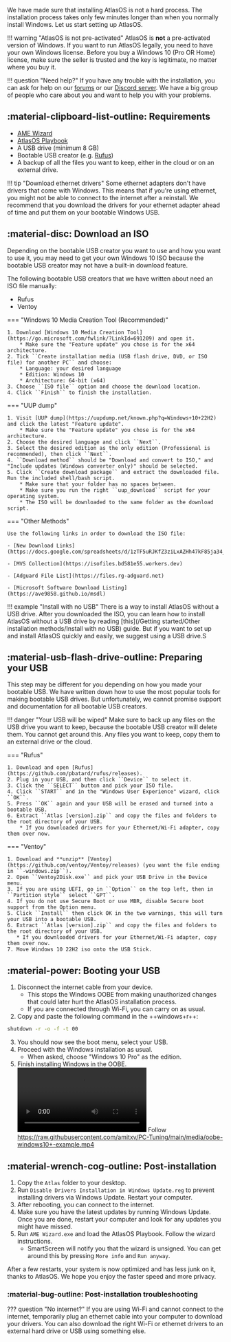 We have made sure that installing AtlasOS is not a hard process. The installation process takes only few minutes longer than when you normally install Windows. Let us start setting up AtlasOS.

!!! warning "AtlasOS is not pre-activated"
    AtlasOS is **not** a pre-activated version of Windows. If you want to run AtlasOS legally, you need to have your own Windows license. Before you buy a Windows 10 (Pro OR Home) license, make sure the seller is trusted and the key is legitimate, no matter where you buy it.

!!! question "Need help?"
    If you have any trouble with the installation, you can ask for help on our [forums](https://forum.atlasos.net/) or our [Discord server](https://discord.com/servers/atlas-795710270000332800). We have a big group of people who care about you and want to help you with your problems.

## :material-clipboard-list-outline: Requirements

* [AME Wizard](https://atlasos.net/downloads)
* [AtlasOS Playbook](https://atlasos.net/downloads)
* A USB drive (minimum 8 GB)
* Bootable USB creator (e.g. [Rufus](https://github.com/pbatard/rufus/releases))
* A backup of all the files you want to keep, either in the cloud or on an external drive.

!!! tip "Download ethernet drivers"
    Some ethernet adapters don't have drivers that come with Windows. This means that if you're using ethernet, you might not be able to connect to the internet after a reinstall. We recommend that you download the drivers for your ethernet adapter ahead of time and put them on your bootable Windows USB.

## :material-disc: Download an ISO

Depending on the bootable USB creator you want to use and how you want to use it, you may need to get your own Windows 10 ISO because the bootable USB creator may not have a built-in download feature.

The following bootable USB creators that we have written about need an ISO file manually:

* Rufus
* Ventoy

=== "Windows 10 Media Creation Tool (Recommended)"

    1. Download [Windows 10 Media Creation Tool](https://go.microsoft.com/fwlink/?LinkId=691209) and open it.
        * Make sure the "Feature update" you chose is for the x64 architecture.
    2. Tick ``Create installation media (USB flash drive, DVD, or ISO file) for another PC`` and choose:
        * Language: your desired language
        * Edition: Windows 10
        * Architecture: 64-bit (x64)
    3. Choose ``ISO file`` option and choose the download location.
    4. Click ``Finish`` to finish the installation.

=== "UUP dump"

    1. Visit [UUP dump](https://uupdump.net/known.php?q=Windows+10+22H2) and click the latest "Feature update".
        * Make sure the "Feature update" you chose is for the x64 architecture.
    2. Choose the desired language and click ``Next``.
    3. Select the desired edition as the only edition (Professional is recommended), then click ``Next``.
    4. ``Download method`` should be "Download and convert to ISO," and "Include updates (Windows converter only)" should be selected.
    5. Click ``Create download package`` and extract the downloaded file. Run the included shell/bash script.
        * Make sure that your folder has no spaces between.
        * Make sure you run the right ``uup_download`` script for your operating system.
        * The ISO will be downloaded to the same folder as the download script.

=== "Other Methods"

    Use the following links in order to download the ISO file:

    - [New Download Links](https://docs.google.com/spreadsheets/d/1zTF5uRJKfZ3ziLxAZHh47kF85ja34_OFB5C5bVSPumk)

    - [MVS Collection](https://isofiles.bd581e55.workers.dev)

    - [Adguard File List](https://files.rg-adguard.net)

    - [Microsoft Software Download Listing](https://ave9858.github.io/msdl)

!!! example "Install with no USB"
    There is a way to install AtlasOS without a USB drive. After you downloaded the ISO, you can learn how to install AtlasOS without a USB drive by reading [this](/Getting started/Other installation methods/Install with no USB) guide. But if you want to set up and install AtlasOS quickly and easily, we suggest using a USB drive.S

## :material-usb-flash-drive-outline: Preparing your USB

This step may be different for you depending on how you made your bootable USB. We have written down how to use the most popular tools for making bootable USB drives. But unfortunately, we cannot promise support and documentation for all bootable USB creators.

!!! danger "Your USB will be wiped"
    Make sure to back up any files on the USB drive you want to keep, because the bootable USB creator will delete them. You cannot get around this. Any files you want to keep, copy them to an external drive or the cloud.

=== "Rufus"

    1. Download and open [Rufus](https://github.com/pbatard/rufus/releases).
    2. Plug in your USB, and then click ``Device`` to select it.
    3. Click the ``SELECT`` button and pick your ISO file.
    4. Click ``START`` and in the "Windows User Experience" wizard, click ``OK``.
    5. Press ``OK`` again and your USB will be erased and turned into a bootable USB.
    6. Extract ``Atlas [version].zip`` and copy the files and folders to the root directory of your USB.
        * If you downloaded drivers for your Ethernet/Wi-Fi adapter, copy them over now.

=== "Ventoy"

    1. Download and **unzip** [Ventoy](https://github.com/ventoy/Ventoy/releases) (you want the file ending in ``-windows.zip``).
    2. Open ``Ventoy2Disk.exe`` and pick your USB Drive in the Device menu.
    3. If you are using UEFI, go in ``Option`` on the top left, then in ``Partition style`` select ``GPT``.
    4. If you do not use Secure Boot or use MBR, disable Secure boot support from the Option menu.
    5. Click ``Install`` then click OK in the two warnings, this will turn your USB into a bootable USB.
    6. Extract ``Atlas [version].zip`` and copy the files and folders to the root directory of your USB.
       * If you downloaded drivers for your Ethernet/Wi-Fi adapter, copy them over now.
    7. Move Windows 10 22H2 iso onto the USB Stick.

## :material-power: Booting your USB

1. Disconnect the internet cable from your device.
    - This stops the Windows OOBE from making unauthorized changes that could later hurt the AtlasOS installation process. 
    - If you are connected through Wi-Fi, you can carry on as usual.
2. Copy and paste the following command in the ++windows+r++:
``` bash
shutdown -r -o -f -t 00
```
3. You should now see the boot menu, select your USB.
4. Proceed with the Windows installation as usual.
    * When asked, choose "Windows 10 Pro" as the edition.
5. Finish installing Windows in the OOBE.
    ![Windows 10 22H2 OOBE](https://raw.githubusercontent.com/amitxv/PC-Tuning/main/media/oobe-windows10+-example.mp4)
    Follow https://raw.githubusercontent.com/amitxv/PC-Tuning/main/media/oobe-windows10+-example.mp4


## :material-wrench-cog-outline: Post-installation

1. Copy the ``Atlas`` folder to your desktop.
2. Run ``Disable Drivers Installation in Windows Update.reg`` to prevent installing drivers via Windows Update. Restart your computer.
3. After rebooting, you can connect to the internet.
4. Make sure you have the latest updates by running Windows Update. Once you are done, restart your computer and look for any updates you might have missed. 
5. Run ``AME Wizard.exe`` and load the AtlasOS Playbook. Follow the wizard instructions.
    * SmartScreen will notify you that the wizard is unsigned. You can get around this by pressing ``More info`` and ``Run anyway``.

After a few restarts, your system is now optimized and has less junk on it, thanks to AtlasOS. We hope you enjoy the faster speed and more privacy.

### :material-bug-outline: Post-installation troubleshooting

??? question "No internet?"
    If you are using Wi-Fi and cannot connect to the internet, temporarily plug an ethernet cable into your computer to download your drivers. You can also download the right Wi-Fi or ethernet drivers to an external hard drive or USB using something else.
